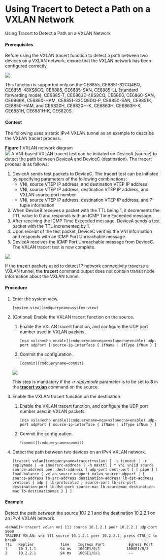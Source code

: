 Using Tracert to Detect a Path on a VXLAN Network
=================================================

Using Tracert to Detect a Path on a VXLAN Network

#### Prerequisites

Before using the VXLAN tracert function to detect a path between two devices on a VXLAN network, ensure that the VXLAN network has been configured correctly.

![](../public_sys-resources/note_3.0-en-us.png) 

This function is supported only on the CE8855, CE8851-32CQ4BQ, CE6855-48XS8CQ, CE6885, CE6885-SAN, CE6885-LL (standard forwarding mode), CE6885-T, CE6863E-48S8CQ, CE6866, CE6860-SAN, CE6866K, CE6860-HAM, CE8851-32CQ8DQ-P, CE8850-SAN, CE8851K, CE8850-HAM, and CE6820H, CE6820H-K, CE6863H, CE6863H-K, CE6881H, CE6881H-K, CE6820S.



#### Context

The following uses a static IPv4 VXLAN tunnel as an example to describe the VXLAN tracert process.

**Figure 1** VXLAN network diagram  
![](figure/en-us_image_0000001176744463.png)
A VNI-based VXLAN tracert test can be initiated on DeviceA (source) to detect the path between DeviceA and DeviceC (destination). The tracert process is as follows:

1. DeviceA sends test packets to DeviceC. The tracert test can be initiated by specifying parameters of the following combinations:
   * VNI, source VTEP IP address, and destination VTEP IP address
   * VNI, source VTEP IP address, destination VTEP IP address, and VXLAN source port number
   * VNI, source VTEP IP address, destination VTEP IP address, and 7-tuple information
2. When DeviceB receives a packet with the TTL being 1, it decrements the TTL value to 0 and responds with an ICMP Time Exceeded message.
3. After receiving the ICMP Time Exceeded message, DeviceA sends a test packet with the TTL incremented by 1.
4. Upon receipt of the test packet, DeviceC verifies the VNI information and responds with an ICMP Port Unreachable message.
5. DeviceA receives the ICMP Port Unreachable message from DeviceC. The VXLAN tracert test is now complete.

![](../public_sys-resources/note_3.0-en-us.png) 

If the tracert packets used to detect IP network connectivity traverse a VXLAN tunnel, the **tracert** command output does not contain transit node information about the VXLAN tunnel.



#### Procedure

1. Enter the system view.
   
   
   ```
   [system-view](cmdqueryname=system-view)
   ```
2. (Optional) Enable the VXLAN tracert function on the source.
   1. Enable the VXLAN tracert function, and configure the UDP port number used in VXLAN packets.
      
      
      ```
      [nqa vxlanecho enable](cmdqueryname=nqa+vxlanecho+enable) udp-port udpPort [ source-ip-interface { ifName | ifType ifNum } ]
      ```
   2. Commit the configuration.
      
      
      ```
      [commit](cmdqueryname=commit)
      ```
   
   ![](../public_sys-resources/note_3.0-en-us.png) 
   
   This step is mandatory if the **-r** *replymode* parameter is to be set to **3** in the [**tracert vxlan**](cmdqueryname=tracert+vxlan) command on the source.
3. Enable the VXLAN tracert function on the destination.
   1. Enable the VXLAN tracert function, and configure the UDP port number used in VXLAN packets.
      
      
      ```
      [nqa vxlanecho enable](cmdqueryname=nqa+vxlanecho+enable) udp-port udpPort [ source-ip-interface { ifName | ifType ifNum } ]
      ```
   2. Commit the configuration.
      
      
      ```
      [commit](cmdqueryname=commit)
      ```
4. Detect the path between two devices on an IPv4 VXLAN network.
   
   
   ```
   [tracert vxlan](cmdqueryname=tracert+vxlan) [ -t timeout | -r replymode | -a innersrc-address | -h maxttl ] * vni vniid source source-address peer dest-address [ udp-port dest-port ] [ pipe ] [ load-balance { vxlan-source-udpport vxlan-source-udpport | { source-address lb-src-address destination-address lb-dst-address protocol { udp | lb-protocolid } source-port lb-src-port destination-port lb-dst-port source-mac lb-sourcemac destination-mac lb-destinationmac } } ]
   ```

#### Example

Detect the path between the source 10.1.2.1 and the destination 10.2.2.1 on an IPv4 VXLAN network.

```
<HUAWEI> tracert vxlan vni 111 source 10.1.2.1 peer 10.2.2.1 udp-port 5000 
TRACERT VXLAN: vni 111 source 10.1.2.1 peer 10.2.2.1, press CTRL_C to break
TTL   Replier            Time    Ingress Port           Egress Port                 
1     10.1.1.1           94 ms   100GE1/0/1            100GE1/0/2  
2     10.2.2.1           94 ms   100GE1/0/1             --
```